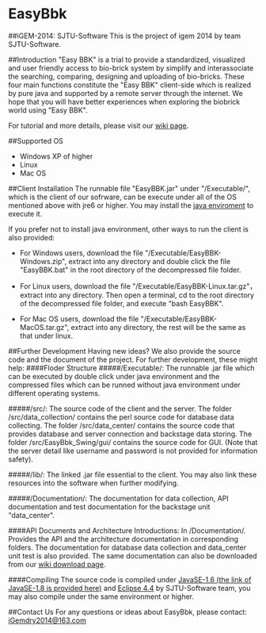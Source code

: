 EasyBbk
====================
##iGEM-2014: SJTU-Software
This is the project of igem 2014 by team SJTU-Software.

##Introduction
"Easy BBK" is a trial to provide a standardized, visualized and user friendly access to bio-brick system by simplify and interassociate the searching, comparing, designing and uploading of bio-bricks. These four main functions constitute the "Easy BBK" client-side which is realized by pure java and supported by a remote server through the internet. We hope that you will have better experiences when exploring the biobrick world using "Easy BBK". 

For tutorial and more details, please visit our [wiki page](http://2014.igem.org/Team:SJTU-Software). 
	
##Supported OS
* Windows XP of higher
* Linux
* Mac OS

##Client Installation
The runnable file "EasyBBK.jar" under "/Executable/", which is the client of our sofrware, can be execute under all of the OS mentioned above with jre6 or higher. You may install the [java enviroment](http://www.oracle.com/technetwork/java/javase/downloads/jdk8-downloads-2133151.html) to execute it. 

If you prefer not to install java environment, other ways to run the client is also provided: 

* For Windows users, download the file "/Executable/EasyBBK-Windows.zip", extract into any directory and double click the file "EasyBBK.bat" in the root directory of the decompressed file folder. 

* For Linux users, download the file "/Executable/EasyBBK-Linux.tar.gz"， extract into any directory. Then open a terminal, cd to the root directory of the decompressed file folder, and execute "bash EasyBBK". 

* For Mac OS users, download the file "/Executable/EasyBBK-MacOS.tar.gz", extract into any directory, the rest will be the same as that under linux. 

##Further Development
Having new ideas? We also provide the source code and the document of the project. For further development, these might help: 
####Floder Structure
#####/Executable/:
The runnable .jar file which can be executed by double click under java environment and the compressed files which can be runned without java environment under different operating systems. 

#####/src/:
The source code of the client and the server. The folder /src/data_collection/ contains the perl source code for database data collecting. The folder /src/data_center/ contains the source code that provides database and server connection and backstage data storing. The folder /src/EasyBbk_Swing/gui/ contains the source code for GUI.  (Note that the server detail like username and password is not provided for information safety). 

#####/lib/:
The linked .jar file essential to the client. You may also link these resources into the software when further modifying. 
	
#####/Documentation/:
The documentation for data collection, API documentation and test documentation for the backstage unit "data_center". 


####API Documents and Architecture Introductions:
In /Documentation/. Provides the API and the architecture documentation in corresponding folders. The documentation for database data collection and data_center unit test is also provided. The same documentation can also be downloaded from our [wiki download page](http://2014.igem.org/Team:SJTU-Software/Project/Download). 

####Compiling
The source code is compiled under [JavaSE-1.6 (the link of JavaSE-1.8 is provided here)](http://www.oracle.com/technetwork/java/javase/downloads/jdk8-downloads-2133151.html) and [Eclipse 4.4](http://www.eclipse.org/downloads/packages/eclipse-standard-44/lunar) by SJTU-Software team,  you may also compile under the same environment or higher. 

##Contact Us
For any questions or ideas about EasyBbk, please contact:
iGemdry2014@163.com
